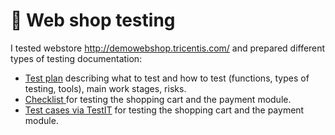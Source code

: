 # 🛒 Web shop testing 

I tested webstore http://demowebshop.tricentis.com/ and prepared different types of testing documentation: 

 <ul>
<li>  <a href="https://docs.google.com/spreadsheets/d/1BRQ3Tcpcat5Otn426b11NwDyTq2EhzRMJqK4JTfhmAc/edit?usp=sharing">Test plan</a> describing what to test and how to test (functions, types of testing, tools), main work stages, risks. </li> 
<li>  <a href="https://docs.google.com/spreadsheets/d/10w0vIYWSSap2xzC1Ii-1xHUHGAex9W8uosO1NICKem0/edit?usp=sharing"> Checklist </a> for testing the shopping cart and the payment module. </li>
<li> <a href="https://drive.google.com/file/d/1Rrj2VlRzFTEo_-5GlzVjKiGplaGhB2l_/view?usp=drive_link">Test cases via TestIT</a> for testing the shopping cart and the payment module.  </li>
</ul>
